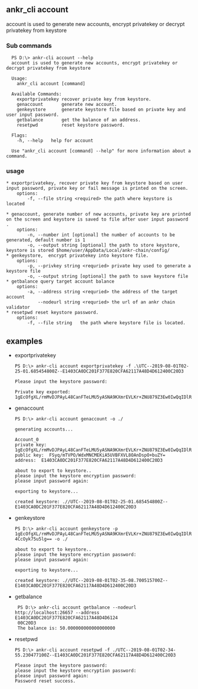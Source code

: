 ## ankr_cli account

account is used to generate new accounts, encrypt privatekey or decrypt privatekey from keystore

### Sub commands

```
  PS D:\> ankr-cli account --help
  account is used to generate new accounts, encrypt privatekey or decrypt privatekey from keystore
  
  Usage:
    ankr_cli account [command]
  
  Available Commands:
    exportprivatekey recover private key from keystore.
    genaccount       generate new account.
    genkeystore      generate keystore file based on private key and user input password.
    getbalance       get the balance of an address.
    resetpwd         reset keystore password.
  
  Flags:
    -h, --help   help for account
  
  Use "ankr_cli account [command] --help" for more information about a command.
```

### usage
    * exportprivatekey, recover private key from keystore based on user input password, private key or fail message is printed on the screen.  
        options: 
            -f, --file string <required> the path where keystore is located
            
    * genaccount, generate number of new accounts, private key are printed on the screen and keystore is saved to file after user input password .   
        options:
            -n, --number int [optional] the number of accounts to be generated, default number is 1
            -o, --output string [optional] the path to store keystore, keystore is stored $home/user/AppData/Local/ankr-chain/config/
    * genkeystore,  encrypt privatekey into keystore file.    
        options:
            -p, --privkey string <requried> private key used to generate a keystore file
            -o, --output string [optional] the path to save keystore file
    * getbalance query target account balance    
        options:
            -a, --address string <requried> the address of the target account
                --nodeurl string <requried> the url of an ankr chain validator     
    * resetpwd reset keystore password.    
        options:
            -f, --file string   the path where keystore file is located.      

## examples  
+ exportprivatekey     
    ``` 
    PS D:\> ankr-cli account exportprivatekey -f .\UTC--2019-08-01T02-25-01.685454800Z--E1403CA0DC201F377E820CFA62117A48D4D612400C20D3
    
    Please input the keystore password:
    
    Private key exported: 1gEcOfgXL/rmMvDJPAyL48CanFTeLMU5yASNA9KXmrEVLKr+ZNU879Z3Ew0IwQqIDlRUEVdUvw4CcOyk75u5lg==
    ```
+ genaccount     
    ```
    PS D:\> ankr-cli account genaccount -o ./
    
    generating accounts...
    
    Account_0
    private key:  1gEcOfgXL/rmMvDJPAyL48CanFTeLMU5yASNA9KXmrEVLKr+ZNU879Z3Ew0IwQqIDlRUEVdUvw4CcOyk75u5lg==
    public key:  FSyq/mTVPO/WdxMNCMEKiA5UVBFXVL8OAnDspO+buZY=
    address:  E1403CA0DC201F377E820CFA62117A48D4D612400C20D3
    
    about to export to keystore..
    please input the keystore encryption password:
    please input password again:
    
    exporting to keystore...
    
    created keystore: .//UTC--2019-08-01T02-25-01.685454800Z--E1403CA0DC201F377E820CFA62117A48D4D612400C20D3
     ```    
+ genkeystore     
    ``` 
    PS D:\> ankr-cli account genkeystore -p 1gEcOfgXL/rmMvDJPAyL48CanFTeLMU5yASNA9KXmrEVLKr+ZNU879Z3Ew0IwQqIDlRUEVdUvw
    4CcOyk75u5lg== -o ./
    
    about to export to keystore..
    please input the keystore encryption password:
    please input password again:
    
    exporting to keystore...
    
    created keystore: .//UTC--2019-08-01T02-35-08.700515700Z--E1403CA0DC201F377E820CFA62117A48D4D612400C20D3
    ```   
+ getbalance    
    ```
     PS D:\> ankr-cli account getbalance --nodeurl http://localhost:26657 --address E1403CA0DC201F377E820CFA62117A48D4D6124
     00C20D3
     The balance is: 50.000000000000000000
    ```    
+ resetpwd    
    ```
    PS D:\> ankr-cli account resetpwd -f ./UTC--2019-08-01T02-34-55.230477100Z--E1403CA0DC201F377E820CFA62117A48D4D612400C20D3
    
    Please input the keystore password:
    please input the keystore encryption password:
    please input password again:
    Password reset success.
    ```    
    
